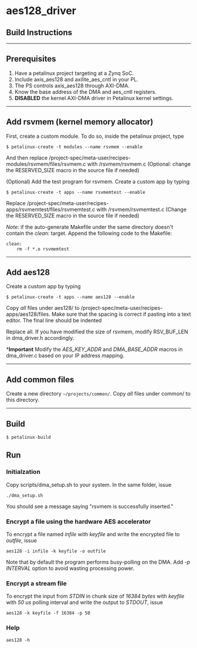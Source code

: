 # aes128_driver

## Build Instructions

---
Prerequisites
---
1. Have a petalinux project targeting at a Zynq SoC.
2. Include axis_aes128 and axilite_aes_cntl in your PL.
3. The PS controls axis_aes128 through AXI-DMA.
4. Know the base address of the DMA and aes_cntl registers.
5. **DISABLED** the kernel AXI-DMA driver in Petalinux kernel settings.

---
Add rsvmem (kernel memory allocator)
---
First, create a custom module. To do so, inside the petalinux project, type
```
$ petalinux-create -t modules --name rsvmem --enable
```
And then replace <Your-Project-Root>/project-spec/meta-user/recipes-modules/rsvmem/files/rsvmem.c
with /rsvmem/rsvmem.c 
(Optional: change the RESERVED_SIZE macro in the source file if needed)


(Optional) Add the test program for rsvmem. Create a custom app by typing
```
$ petalinux-create -t apps --name rsvmemtest --enable
```
Replace <Your-Project-Root>/project-spec/meta-user/recipes-apps/rsvmemtest/files/rsvmemtest.c
with /rsvmem/rsvmemtest.c (Change the RESERVED_SIZE macro in the source file if needed)

*Note*: if the auto-generate Makefile under the same directory doesn't contain the *clean:* target. 
Append the following code to the Makefile:
```
clean:
	rm -f *.o rsvmemtest
```

---
Add aes128
---
Create a custom app by typing
```
$ petalinux-create -t apps --name aes128 --enable
```
Copy *all* files under aes128/ to <Your-Project-Root>/project-spec/meta-user/recipes-apps/aes128/files.  Make sure that the spacing is correct if pasting into a text editor.  The final line should be indented

Replace all. If you have modified the size of rsvmem, modify RSV_BUF_LEN in dma_driver.h accordingly.
 
\***Important** Modify the *AES_KEY_ADDR* and *DMA_BASE_ADDR* macros in dma_driver.c based on your IP address mapping.

---
Add common files
---
Create a new directory `~/projects/common/`.  Copy *all* files under common/ to this directory.

---
Build
---
```
$ petalinux-build
```

## Run
### Initialzation
Copy scripts/dma_setup.sh to your system. In the same folder, issue
```
./dma_setup.sh
``` 
You should see a message saying "rsvmem is successfully inserted." 

### Encrypt a file using the hardware AES accelerator
To encrypt a file named *infile* with *keyfile* and write the encrypted file to *outfile*, issue
``` 
aes128 -i infile -k keyfile -o outfile
```
Note that by default the program performs busy-polling on the DMA. Add *-p INTERVAL* option to avoid wasting processing power.
 
### Encrypt a stream file
To encrypt the input from *STDIN* in chunk size of *16384 bytes* with *keyfile* with *50 us* polling interval and write the output to *STDOUT*, issue
``` 
aes128 -k keyfile -f 16384 -p 50
```

### Help
```
aes128 -h
```


